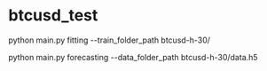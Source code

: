 # btcusd_test

python main.py fitting --train_folder_path btcusd-h-30/

python main.py forecasting --data_folder_path btcusd-h-30/data.h5 